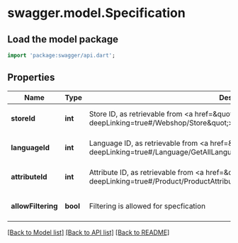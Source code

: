 # swagger.model.Specification

## Load the model package
```dart
import 'package:swagger/api.dart';
```

## Properties
Name | Type | Description | Notes
------------ | ------------- | ------------- | -------------
**storeId** | **int** | Store ID, as retrievable from &lt;a href&#x3D;\&quot;?deepLinking&#x3D;true#/Webshop/Store\&quot;&gt;/api/Webshop&lt;/a&gt; | [optional] [default to null]
**languageId** | **int** | Language ID, as retrievable from &lt;a href&#x3D;\&quot;?deepLinking&#x3D;true#/Language/GetAllLanguages\&quot;&gt;/api/Language&lt;/a&gt; | [optional] [default to null]
**attributeId** | **int** | Attribute ID, as retrievable from &lt;a href&#x3D;\&quot;?deepLinking&#x3D;true#/Product/ProductAttributesForShopProducts\&quot;&gt;/api/Webshop&lt;/a&gt; | [optional] [default to null]
**allowFiltering** | **bool** | Filtering is allowed for specfication | [optional] [default to null]

[[Back to Model list]](../README.md#documentation-for-models) [[Back to API list]](../README.md#documentation-for-api-endpoints) [[Back to README]](../README.md)


